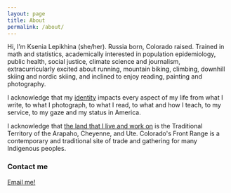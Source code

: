 ```yaml
---
layout: page
title: About
permalink: /about/
---
```


Hi, I’m Ksenia Lepikhina (she/her). Russia born, Colorado raised. Trained in math and statistics, academically interested in population epidemiology, public health, social justice, climate science and journalism, extracurricularly excited about running, mountain biking, climbing, downhill skiing and nordic skiing, and inclined to enjoy reading, painting and photography.

I acknowledge that my <a href="https://www.youtube.com/watch?v=CjxFvm3E73M&feature=youtu.be" target="_blank">identity</a> impacts every aspect of my life from what I write, to what I photograph, to what I read, to what and how I teach, to my service, to my gaze and my status in America.

I acknowledge that <a href="https://native-land.ca/" target="_blank">the land that I live and work on</a> is the Traditional Territory of the Arapaho, Cheyenne, and Ute. Colorado's Front Range is a contemporary and traditional site of trade and gathering for many Indigenous peoples.

### Contact me

[Email me!](mailto:kklepi@gmail.com)
